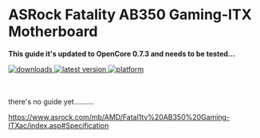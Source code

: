 # ASRock Fatality AB350 Gaming-ITX Motherboard

**This guide it's updated to OpenCore 0.7.3 and needs to be tested...**

<!-- shields -->
<div>
    <!-- downloads -->
    <a href="https://github.com/RobyRew/ASRock_Fatality_AB350_Gaming-ITX_Hackintosh_OpenCore/releases">
        <img src="https://img.shields.io/github/downloads/RobyRew/ASRock_Fatality_AB350_Gaming-ITX_Hackintosh_OpenCore/total" alt="downloads"/>
    </a>
    <!-- version -->
    <a href="https://github.com/RobyRew/ASRock_Fatality_AB350_Gaming-ITX_Hackintosh_OpenCore/releases/latest">
        <img src="https://img.shields.io/github/release/RobyRew/ASRock_Fatality_AB350_Gaming-ITX_Hackintosh_OpenCore.svg" alt="latest version"/>
    </a>
    <!-- platform -->
    <a href="https://github.com/RobyRew/ASRock_Fatality_AB350_Gaming-ITX_Hackintosh_OpenCore">
        <img src="https://img.shields.io/badge/platform-macOS-lightgrey.svg" alt="platform"/>
    </a>
</div>
</br></br>

there's no guide yet..........

https://www.asrock.com/mb/AMD/Fatal1ty%20AB350%20Gaming-ITXac/index.asp#Specification
